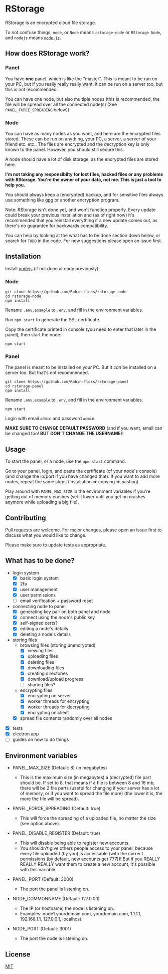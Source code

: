 # RStorage

RStorage is an encrypted cloud file storage.

To not confuse things, `node`, or `Node` means `rstorage-node` or `RStorage Node`, and `nodejs` means [`node.js`](https://nodejs.org/).

## How does RStorage work?

### Panel

You have **one** panel, which is like the "master". This is meant to be run on your PC, but if you really really really want, it can be run on a server too, but this is not recommended.

You can have one node, but also multiple nodes (this is recommended, the file will be spread over all the connected node(s) (See `PANEL_FORCE_SPREADING` below)).

### Node

You can have as many nodes as you want, and here are the encrypted files stored. These can be run on anything, your PC, a server, a server of your friend etc. etc.. The files are encrypted and the decryption key is only known to the panel. However, you should still secure this.

A node should have a lot of disk storage, as the encrypted files are stored here.

**I'm not taking any responsibilty for lost files, hacked files or any problems with RStorage. You're the owner of your data, not me. This is just a tool to help you.**

You should always keep a (encrypted) backup, and for sensitive files always use something like [gpg](https://gnupg.org/) or another encryption program.

Note: RStorage isn't done yet, and won't function properly. Every update could break your previous installation and (as of right now) it's recommended that you reinstall everything if a new update comes out, as there's no guarantee for backwards compatibility.

You can help by looking at the what has to be done section down below, or search for `TODO` in the code. For new suggestions please open an issue first.

## Installation

Install [nodejs](https://nodejs.org/en/download/) (if not done already previously).

### Node
```
git clone https://github.com/Robin-floss/rstorage-node
cd rstorage-node
npm install
```

Rename `.env.example` to `.env`, and fill in the environment variables.

Run `npm start` to generate the SSL certificate.

Copy the certificate printed in console (you need to enter that later in the panel), then start the node:
```
npm start
```

### Panel
The panel is meant to be installed on your PC. But it *can* be installed on a server too. But that's not recommended.

```
git clone https://github.com/Robin-floss/rstorage-panel
cd rstorage-panel
npm install
```

Rename `.env.example` to `.env`, and fill in the environment variables.

```
npm start
```

Login with email `admin` and password `admin`.

**MAKE SURE TO CHANGE DEFAULT PASSWORD** (and if you want, email can be changed too! **BUT DON'T CHANGE THE USERNAME**)!

## Usage
To start the panel, or a node, use the `npm start` command.

Go to your panel, login, and paste the certificate (of your node's console) (and change the ip/port if you have changed that). If you want to add more nodes, repeat the same steps (installation => copying => pasting).

Play around with `PANEL_MAX_SIZE` in the environment variables if you're getting out of memory crashes (set it lower until you get no crashes anymore while uploading a big file).

## Contributing
Pull requests are welcome. For major changes, please open an issue first to discuss what you would like to change.

Please make sure to update tests as appropriate.

## What has to be done?

* login system
	* [x] basic login system
	* [x] 2fa
	* [x] user management
	* [x] user permissions
	* [ ] email verification + password reset
* connecting node to panel
	* [x] generating key pair on both panel and node
	* [x] connect using the node's public key
	* [x] self-signed certs?
	* [x] editing a node's details
	* [x] deleting a node's details
* storing files
	* browsing files (storing unencrypted)
		* [x] viewing files
		* [x] uploading files
		* [x] deleting files
		* [x] downloading files
		* [x] creating directories
		* [x] download/upload progress
		* [ ] sharing files?
	* encrypting files
		* [x] encrypting on server
		* [x] worker threads for encrypting
		* [x] worker threads for decrypting
		* [x] encrypting on client
	* [x] spread file contents randomly over all nodes
* [x] tests
* [x] electron app
* [ ] guides on how to do things

## Environment variables
* PANEL_MAX_SIZE (Default: 8) (in megabytes)
	* This is the maximum size (in megabytes) a (decrypted) file part should be. If set to 8, that means if a file is between 8 and 16 mb, there will be 2 file parts (useful for changing if your server has a lot of memory, or if you want to spread the file more) (the lower it is, the more the file will be spread).

* PANEL_FORCE_SPREADING (Default: true)
	* This will force the spreading of a uploaded file, no matter the size (see option above).

* PANEL_DISABLE_REGISTER (Default: true)
	* This will disable being able to register new accounts.
	* You shouldn't give others people access to your panel, because every file uploaded (by you) is accessable (with the correct permissions (by default, new accounts get 777))! But if you REALLY REALLY REALLY want them to create a new account, it's possible with this variable.

* PANEL_PORT (Default: 3000)
	* The port the panel is listening on.

* NODE_COMMONNAME (Default: 127.0.0.1)
	* The IP (or hostname) the node is listening on.
	* Examples: node1.yourdomain.com, yourdomain.com, 1.1.1.1, 192.168.1.1, 127.0.0.1, localhost

* NODE_PORT (Default: 3001)
	* The port the node is listening on.

## License
[MIT](https://choosealicense.com/licenses/mit/)
